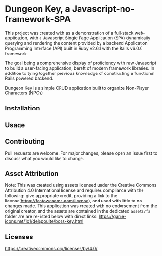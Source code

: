 # Dungeon Key, a Javascript-no-framework-SPA

This project was created with as a demonstration of a full-stack web-application, with a Javascript Single Page Application (SPA) dynamically querying and rendering the content provided by a backend Application Programming Interface (API) built in Ruby v2.6.1 with the Rails v6.0.0 framework. 

The goal being a comprehensive display of proficiency with raw Javascript to build a user-facing application, bereft of modern framework libraries. In addition to tying together previous knowledge of constructing a functional Rails powered backend.

Dungeon Key is a simple CRUD application built to organize Non-Player Characters (NPCs)
## Installation

## Usage


## Contributing
Pull requests are welcome. For major changes, please open an issue first to discuss what you would like to change.

## Asset Attribution
Note: This was created using assets licensed under the Creative Commons Attribution 4.0 International license and requires compliance with the following: give appropriate credit, providing a link to the license(https://fontawesome.com/license), and used with little to no changes made. This application was created with no endorsement from the original creator, and the assets are contained in the dedicated `assets/fa` folder are are re-listed below with direct links:
https://game-icons.net/1x1/delapouite/boss-key.html


## Licenses
https://creativecommons.org/licenses/by/4.0/

